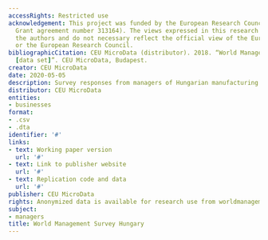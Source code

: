 ```yaml
---
accessRights: Restricted use
acknowledgement: This project was funded by the European Research Council (ERC Starting
  Grant agreement number 313164). The views expressed in this research are those of
  the authors and do not necessary reflect the official view of the European Union
  or the European Research Council.
bibliographicCitation: CEU MicroData (distributor). 2018. “World Management Survey
  [data set]”. CEU MicroData, Budapest.
creator: CEU MicroData
date: 2020-05-05
description: Survey responses from managers of Hungarian manufacturing firms.
distributor: CEU MicroData
entities:
- businesses
format:
- .csv
- .dta
identifier: '#'
links:
- text: Working paper version
  url: '#'
- text: Link to publisher website
  url: '#'
- text: Replication code and data
  url: '#'
publisher: CEU MicroData
rights: Anonymized data is available for research use from worldmanagementsurvey.org.
subject:
- managers
title: World Management Survey Hungary
---
```


